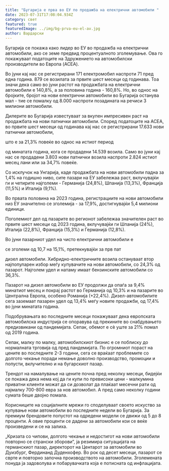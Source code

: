 ```yaml
---
title: "Бугарија е прва во ЕУ по продажба на електрични автомобили "
date: 2023-07-31T17:08:04.934Z
category: свет
featured: true
featuredImage: ../img/bg-prva-eu-el-av.jpg
author: Вардарски
---
```

Бугарија се покажа како лидер во ЕУ во продажба на електрични автомобили, ако се земе предвид процентуалното зголемување. Ова го покажуваат податоците на Здружението на автомобилски производители во Европа (ACEA).

Во јуни кај нас се регистрирани 171 електромобил наспроти 71 пред една година. 879 се возилата за првите шест месеци од годинава. Тоа значи дека само во јуни растот на продажбата на електрични автомобили е 140,8%, а за половина година - 160,8%. Но, во однос на бројките, бројот на нови електрични автомобили во Бугарија останува мал - тие се помалку од 8.000 наспроти позадината на речиси 3 милиони автомобили.

Дилерите во Бугарија известуваат за вкупен импресивен раст на продажбата на нови патнички автомобили. Според податоците на АСЕА, во првите шест месеци од годинава кај нас се регистрирани 17.633 нови патнички автомобили,

што е за 21,3% повеќе во однос на истиот период

од минатата година, кога се продадени 14.539 возила. Само во јуни кај нас се продадени 3.803 нови патнички возила наспроти 2.824 истиот месец лани или за 34,7% повеќе.

Со исклучок на Унгарија, каде продажбата на нови автомобили падна за 1,4% на годишно ниво, сите пазари на ЕУ забележаа раст, вклучувајќи ги и четирите најголеми - Германија (24,8%), Шпанија (13,3%), Франција (11,5%) и Италија (9,1%).

Во првата половина на 2023 година, регистрациите на нови автомобили низ ЕУ значително се зголемија - за 17,9%, достигнувајќи 5,4 милиони единици.

Поголемиот дел од пазарите во регионот забележаа значителен раст во првите шест месеци од 2023 година, вклучувајќи ги Шпанија (24%), Италија (22,8%), Франција (15,3%) и Германија (12,8%).

Во јуни пазарниот удел на чисто електрични автомобили е

се зголеми од 10,7 на 15,1%, претекнувајќи за прв пат

дизел автомобили. Хибридно-електричните возила остануваат втор најпопуларен избор меѓу купувачите на нови автомобили, со 24,3% од пазарот. Најголем удел и натаму имаат бензинските автомобили со 36,3%.

Пазарот на дизел автомобили во ЕУ продолжи да опаѓа за 9,4% минатиот месец и покрај растот во Германија од 10,3% и на пазарите во Централна Европа, особено Романија (+22,4%). Дизел-автомобилите сега заземаат пазарен удел од 13,4% меѓу новите продажби, од 17,4% во јуни минатата година.

Подобрувањата во последните месеци покажуваат дека европската автомобилска индустрија се опоравува од прекините во снабдувањето предизвикани од пандемијата. Сепак, обемот е сè уште за 21% помал од 2019 година.

Сепак, малку по малку, автомобилскиот бизнис е се поблиску до нормалната трговија од пред пандемијата. По огромниот пораст на цените во последните 2-3 години, сега се враќаат проблемите со долгото чекање поради немање доволно производство, промоции и попусти, вклучително и на бугарскиот пазар.

Трендот на намалување на цените почна пред неколку месеци, бидејќи се покажа дека нема кој да ги купи по превисоки цени - малкумина приватни клиенти можат да си дозволат да плаќаат месечни рати од најмалку 700-800 евра за нов автомобил. А пред само неколку години сумата беше двојно помала.

Корисниците на социјалните мрежи го споделуваат своето искуство за купување нови автомобили во последните недели во Бугарија. За премиум брендовите попустот на одредени модели се движи од 5 до 8 проценти. А овие проценти се дадени за автомобили кои се веќе произведени и се на залиха.

„Кризата со чипови, долгото чекање и недостигот на нови автомобили повторно се странски зборови“, ја резимира ситуацијата на германскиот пазар, директорот на Центарот за автомобили во Дуизбург, Фердинанд Дуденхофер. Во рок од десет месеци, пазарот се сврте и повторно започна производството на автомобили. Зголемената понуда ја задоволува и побарувачката која е потисната од инфлацијата.
